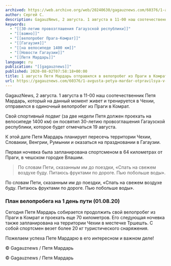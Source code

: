 ```yaml
---
archived: https://web.archive.org/web/20240630/gagauznews.com/60376/1-avgusta-petya-mardar-otpravilsya-v-veloprobeg-iz-pragi-v-komrat.html
author: Сергей С.
description: GagauzNews, 2 августа. 1 августа в 11-00 наш соотечественник Петя Мардарь, который на данный момент живет и тренируется в Чехии, отправился в одиночный велопробег из Праги в Комрат. Свой спортивный подвиг (за две недели Петя должен проехать на велосипеде 1400 км) он посвятил 30-летию провозглашения Гагаузской республики, которое будет отмечаться 19 августа. К этой дате Петя Мардарь планирует пересечь территории Чехии, Словакии, Венгрии, Румынии и оказаться на праздновании в Гагаузии. Первая ночевка была запланирована спортсменом в 64 километрах от Праги, в чешском городке Влашим. По словам Пети, сказанным им до поездки, «Спать на свежем воздухе буду. Питаюсь фруктами по дороге. Пью […]
keywords:
  - "[[30-летию провозглашения Гагаузской республики]]"
  - "[[важно]]"
  - "[[велопробег Прага-Комрат]]"
  - "[[Гагаузия]]"
  - "[[на велосипеде 1400 км]]"
  - "[[Новости Гагаузии]]"
  - "[[Петя Мардарь]]"
language: ru
publication: "[[gagauznews]]"
published: 2020-08-02T07:58:18+00:00
title: 1 августа Петя Мардарь отправился в велопробег из Праги в Комрат
url: https://gagauznews.com/60376/1-avgusta-petya-mardar-otpravilsya-v-veloprobeg-iz-pragi-v-komrat.html
---
```


GagauzNews, 2 августа. 1 августа в 11-00 наш соотечественник Петя Мардарь, который на данный момент живет и тренируется в Чехии, отправился в одиночный велопробег из Праги в Комрат.

Свой спортивный подвиг (за две недели Петя должен проехать на велосипеде 1400 км) он посвятил 30-летию провозглашения Гагаузской республики, которое будет отмечаться 19 августа.

К этой дате Петя Мардарь планирует пересечь территории Чехии, Словакии, Венгрии, Румынии и оказаться на праздновании в Гагаузии.

Первая ночевка была запланирована спортсменом в 64 километрах от Праги, в чешском городке Влашим.

> По словам Пети, сказанным им до поездки, «Спать на свежем воздухе буду. Питаюсь фруктами по дороге. Пью побольше воды».

По словам Пети, сказанным им до поездки, «Спать на свежем воздухе буду. Питаюсь фруктами по дороге. Пью побольше воды».

### План велопробега на 1 день пути (01.08.20)



Сегодня Петя Мардарь собирается продолжить свой велопробег из Праги в Комрат и проехать еще 70 километров. Его следующая ночевка также запланирована на территории Чехии в местечке Тршешть. С собой спортсмен везет более 20 кг туристического снаряжения.

Пожелаем успеха Пете Мардарю в его интересном и важном деле!



© Gagauznews / Петя Мардарь

© Gagauznews / Петя Мардарь